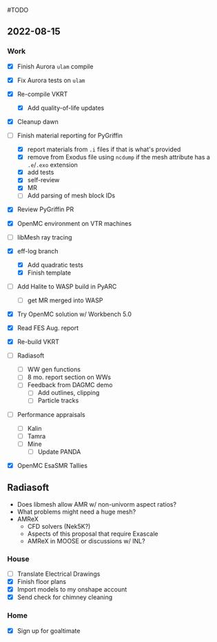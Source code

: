 #TODO

## 2022-08-15

### Work
  - [x] Finish Aurora `ulam`  compile
  - [x] Fix Aurora tests on `ulam`
  - [x] Re-compile VKRT
	  - [x] Add quality-of-life updates
  - [x] Cleanup dawn
  - [ ] Finish material reporting for PyGriffin
	  - [x] report materials from `.i` files if that is what's provided
	  - [x] remove from Exodus file using `ncdump` if the mesh attribute has a `.e`/`.exo` extension
	  - [x] add tests
	  - [x] self-review
	  - [x] MR
	  - [ ] Add parsing of mesh block IDs
  - [x] Review PyGriffin PR
- [x] OpenMC environment on VTR machines
- [ ] libMesh ray tracing
- [x] eff-log branch
	- [x] Add quadratic tests
	- [x] Finish template
- [ ] Add Halite to WASP build in PyARC
	- [ ] get MR merged into WASP
- [x] Try OpenMC solution w/ Workbench 5.0
- [x] Read FES Aug. report
- [x] Re-build VKRT
- [ ] Radiasoft
	- [ ] WW gen functions
	- [ ] 8 mo. report section on WWs
	- [ ] Feedback from DAGMC demo
		- [ ] Add outlines, clipping
		- [ ] Particle tracks
- [ ] Performance appraisals
	- [ ] Kalin 
	- [ ] Tamra
	- [ ] Mine
		- [ ] Update PANDA
- [x] OpenMC EsaSMR Tallies


## Radiasoft
  - Does libmesh allow AMR w/ non-univorm aspect ratios?
  - What problems might need a huge mesh?
  - AMReX
	  - CFD solvers (Nek5K?)
	  - Aspects of this proposal that require Exascale
	  - AMReX in MOOSE or discussions w/ INL?

### House
  - [ ] Translate Electrical Drawings
  - [x] Finish floor plans
  - [x] Import models to my onshape account
  - [x] Send check for chimney cleaning

### Home
  - [x] Sign up for goaltimate